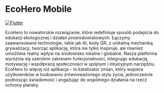 # EcoHero Mobile

[![Flutter](https://github.com/0K-Team/HH_mobile/actions/workflows/dart.yml/badge.svg)](https://github.com/0K-Team/HH_mobile/actions/workflows/dart.yml)

EcoHero to nowatorskie rozwiązanie, które redefiniuje sposób podejścia do edukacji ekologicznej i działań prośrodowiskowych. Łączymy zaawansowane technologie, takie jak AI, kody QR, z unikalną mechaniką grywalizacji, tworząc aplikację, która nie tylko inspiruje, ale również umożliwia realny wpływ na środowisko lokalne i globalne. Nasza platforma wyróżnia się szerokim zakresem funkcjonalności, integrując edukację, motywację i współpracę społeczności w spójnym i intuicyjnym narzędziu. EcoHero to więcej niż aplikacja – to katalizator zmian, który wspiera użytkowników w budowaniu zrównoważonego stylu życia, jednocześnie podnosząc świadomość i angażując do wspólnego działania na rzecz ochrony planety.
